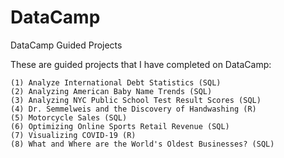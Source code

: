 # DataCamp
DataCamp Guided Projects

These are guided projects that I have completed on DataCamp: 

	(1) Analyze International Debt Statistics (SQL)
	(2) Analyzing American Baby Name Trends (SQL)
	(3) Analyzing NYC Public School Test Result Scores (SQL)
	(4) Dr. Semmelweis and the Discovery of Handwashing (R)
	(5) Motorcycle Sales (SQL)
 	(6) Optimizing Online Sports Retail Revenue (SQL) 
	(7) Visualizing COVID-19 (R)
	(8) What and Where are the World's Oldest Businesses? (SQL)
